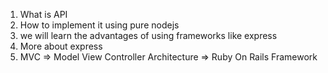 1. What is API
2. How to implement it using pure nodejs
3. we will learn the advantages of using frameworks like express
4. More about express
5. MVC => Model View Controller Architecture => Ruby On Rails Framework
